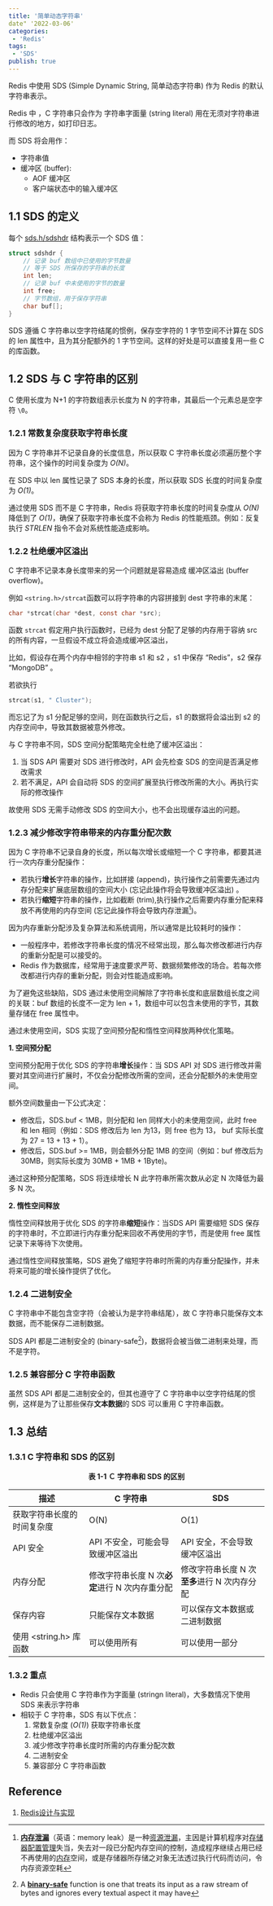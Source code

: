 ```yaml
---
title: '简单动态字符串'
date" '2022-03-06'
categories:
 - 'Redis'
tags:
 - 'SDS'
publish: true
---
```


Redis 中使用 SDS (Simple Dynamic String, 简单动态字符串) 作为 Redis 的默认字符串表示。

Redis 中 ，C 字符串只会作为 字符串字面量 (string literal) 用在无须对字符串进行修改的地方，如打印日志。

而 SDS 将会用作：

- 字符串值
- 缓冲区 (buffer):
  - AOF 缓冲区
  - 客户端状态中的输入缓冲区 

## 1.1 SDS 的定义

每个 [sds.h/sdshdr](https://github.com/redis/redis/blob/3.0-alpha0/src/sds.h) 结构表示一个 SDS 值：

```c
struct sdshdr {
    // 记录 buf 数组中已使用的字节数量
    // 等于 SDS 所保存的字符串的长度
    int len;
    // 记录 buf 中未使用的字节的数量
    int free;
    // 字节数组，用于保存字符串
    char buf[];
}
```

SDS 遵循 C 字符串以空字符结尾的惯例，保存空字符的 1 字节空间不计算在 SDS 的 len 属性中，且为其分配额外的 1 字节空间。这样的好处是可以直接复用一些 C 的库函数。

## 1.2 SDS 与 C 字符串的区别

C 使用长度为 N+1 的字符数组表示长度为 N 的字符串，其最后一个元素总是空字符 `\0`。

### 1.2.1 常数复杂度获取字符串长度

因为 C 字符串并不记录自身的长度信息，所以获取 C 字符串长度必须遍历整个字符串，这个操作的时间复杂度为 *O(N)*。

在 SDS 中以 len 属性记录了 SDS 本身的长度，所以获取 SDS 长度的时间复杂度为 *O(1)*。

通过使用 SDS 而不是 C 字符串，Redis 将获取字符串长度的时间复杂度从 *O(N)* 降低到了 *O(1)*，确保了获取字符串长度不会称为 Redis 的性能瓶颈。例如：反复执行 *STRLEN* 指令不会对系统性能造成影响。

### 1.2.2 杜绝缓冲区溢出

C 字符串不记录本身长度带来的另一个问题就是容易造成 缓冲区溢出 (buffer overflow)。

例如 `<string.h>/strcat`函数可以将字符串的内容拼接到 dest 字符串的末尾：

```c
char *strcat(char *dest, const char *src);
```

 函数 `strcat` 假定用户执行函数时，已经为 dest 分配了足够的内存用于容纳 src 的所有内容，一旦假设不成立将会造成缓冲区溢出，

比如，假设存在两个内存中相邻的字符串 s1 和 s2 ，s1 中保存 “Redis”，s2 保存 “MongoDB” 。

若欲执行

```c
strcat(s1, " Cluster");
```

而忘记了为 s1 分配足够的空间，则在函数执行之后，s1 的数据将会溢出到 s2 的内存空间中，导致其数据被意外修改。

与 C 字符串不同，SDS 空间分配策略完全杜绝了缓冲区溢出：

1. 当 SDS API 需要对 SDS 进行修改时，API 会先检查 SDS 的空间是否满足修改需求
2. 若不满足，API 会自动将 SDS 的空间扩展至执行修改所需的大小。再执行实际的修改操作

故使用 SDS 无需手动修改 SDS 的空间大小，也不会出现缓存溢出的问题。

### 1.2.3 减少修改字符串带来的内存重分配次数

因为 C 字符串不记录自身的长度，所以每次增长或缩短一个 C 字符串，都要其进行一次内存重分配操作：

- 若执行**增长**字符串的操作，比如拼接 (append)，执行操作之前需要先通过内存分配来扩展底层数组的空间大小 (忘记此操作将会导致缓冲区溢出) 。
- 若执行**缩短**字符串的操作，比如截断 (trim),执行操作之后需要内存重分配来释放不再使用的内存空间 (忘记此操作将会导致内存泄漏[^1])。

因为内存重新分配涉及复杂算法和系统调用，所以通常是比较耗时的操作：

- 一般程序中，若修改字符串长度的情况不经常出现，那么每次修改都进行内存的重新分配是可以接受的。
- Redis 作为数据库，经常用于速度要求严苛、数据频繁修改的场合。若每次修改都进行内存的重新分配，则会对性能造成影响。

为了避免这些缺陷，SDS 通过未使用空间解除了字符串长度和底层数组长度之间的关联：buf 数组的长度不一定为 len + 1，数组中可以包含未使用的字节，其数量存储在 free 属性中。

通过未使用空间，SDS 实现了空间预分配和惰性空间释放两种优化策略。

**1. 空间预分配**

空间预分配用于优化 SDS 的字符串**增长**操作：当 SDS API 对 SDS 进行修改并需要对其空间进行扩展时，不仅会分配修改所需的空间，还会分配额外的未使用空间。

额外空间数量由一下公式决定：

- 修改后，SDS.buf < 1MB，则分配和 len 同样大小的未使用空间，此时 free 和 len 相同（例如：SDS 修改后为 len 为13，则 free 也为 13， buf 实际长度为 27 = 13 + 13 + 1）。
- 修改后，SDS.buf >= 1MB，则会额外分配 1MB 的空间（例如：buf 修改后为 30MB，则实际长度为 30MB + 1MB + 1Byte)。

通过这种预分配策略，SDS 将连续增长 N 此字符串所需次数从必定 N 次降低为最多 N 次。

**2. 惰性空间释放**

惰性空间释放用于优化 SDS 的字符串**缩短**操作：当SDS API 需要缩短 SDS 保存的字符串时，不立即进行内存重分配来回收不再使用的字节，而是使用 free 属性记录下来等待下次使用。

通过惰性空间释放策略，SDS 避免了缩短字符串时所需的内存重分配操作，并未将来可能的增长操作提供了优化。

### 1.2.4 二进制安全

C 字符串中不能包含空字符（会被认为是字符串结尾），故 C 字符串只能保存文本数据，而不能保存二进制数据。

SDS API 都是二进制安全的 (binary-safe[^2])，数据将会被当做二进制来处理，而不是字符。

### 1.2.5 兼容部分 C 字符串函数

虽然 SDS API 都是二进制安全的，但其也遵守了 C 字符串中以空字符结尾的惯例，这样是为了让那些保存**文本数据**的 SDS 可以重用 C 字符串函数。

## 1.3 总结

### 1.3.1 C 字符串和 SDS 的区别

<center><b>表 1-1 Ｃ 字符串和 SDS 的区别</b></center>

| 描述                       | C 字符串                                       | SDS                                          |
| -------------------------- | ---------------------------------------------- | -------------------------------------------- |
| 获取字符串长度的时间复杂度 | O(N)                                           | O(1)                                         |
| API 安全                   | API 不安全，可能会导致缓冲区溢出               | API 安全，不会导致缓冲区溢出                 |
| 内存分配                   | 修改字符串长度 N 次**必定**进行 N 次内存重分配 | 修改字符串长度 N 次**至多**进行 N 次内存分配 |
| 保存内容                   | 只能保存文本数据                               | 可以保存文本数据或二进制数据                 |
| 使用 <string.h> 库函数     | 可以使用所有                                   | 可以使用一部分                               |

### 1.3.2 重点

- Redis 只会使用 C 字符串作为字面量 (stringn literal)，大多数情况下使用 SDS 来表示字符串
- 相较于 C 字符串，SDS 有以下优点：
  1. 常数复杂度 (*O(1)*) 获取字符串长度
  2. 杜绝缓冲区溢出
  3. 减少修改字符串长度时所需的内存重分配次数
  4. 二进制安全
  5. 兼容部分 C 字符串函数

## Reference

1. [Redis设计与实现](https://book.douban.com/subject/25900156/)



[^1]: [**内存泄漏**](https://zh.wikipedia.org/wiki/%E5%86%85%E5%AD%98%E6%B3%84%E6%BC%8F)（英语：memory leak）是一种[资源泄漏](https://zh.wikipedia.org/wiki/资源泄漏)，主因是计算机程序对[存储器配置管理](https://zh.wikipedia.org/wiki/記憶體管理)失当，失去对一段已分配内存空间的控制，造成程序继续占用已经不再使用的[内存](https://zh.wikipedia.org/wiki/内存)空间，或是存储器所存储之对象无法透过执行代码而访问，令内存资源空耗
[^2]: A [**binary-safe**](https://en.wikipedia.org/wiki/Binary-safe) function is one that treats its input as a raw stream of bytes and ignores every textual aspect it may have

